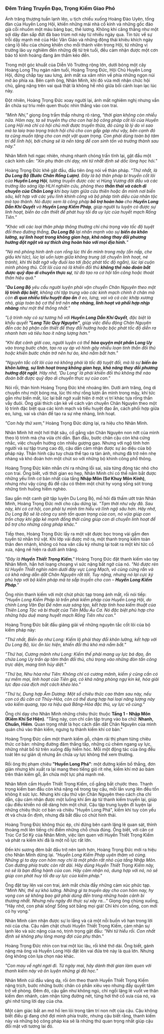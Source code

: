 ### Đêm Trăng Truyền Đạo, Trọng Kiếm Giao Phó

Ánh trăng thượng tuần lạnh lẽo, u tịch chiếu xuống Hoàng Đào Uyên, tổng đàn của Huyền Long Hội, khiến những mái nhà cổ kính và những gốc đào già cỗi nhuốm một màu bàng bạc, thê lương. Không khí căng thẳng như một sợi dây đàn sắp đứt đã bao trùm nơi này từ nhiều ngày qua. Tin tức về sự trỗi dậy mạnh mẽ của Hắc Vân Giáo và những động thái khiêu khích ngày càng lộ liễu của chúng khiến cho mỗi thành viên trong Hội, từ những vị trưởng lão uy nghiêm đến những đệ tử trẻ tuổi, đều cảm nhận được một cơn bão tố kinh hoàng đang âm thầm kéo đến.

Trong một góc khuất của Diễn Võ Trường rộng lớn, dưới bóng một cây Hoàng Long Thụ ngàn năm tuổi, Hoàng Trọng Đức, Hội Chủ Huyền Long Hội, đứng chắp tay sau lưng, ánh mắt xa xăm nhìn về phía những ngọn núi mờ ảo phía xa. Bên cạnh ông, Nhân Minh, khi đó vừa mới nhận chức hội chủ, gắng nặng trên vai quả thật là không hề nhỏ giữa bối cảnh loạn lạc lúc này.

Đột nhiên, Hoàng Trọng Đức xoay người lại, ánh mắt nghiêm nghị nhưng vẫn ẩn chứa sự trìu mến quen thuộc nhìn thẳng vào con trai.

_"Minh Nhi,"_ giọng ông trầm thấp nhưng rõ ràng, _"thời gian không còn nhiều nữa. Hôm nay, ta sẽ truyền thụ cho con hai bộ công pháp cốt lõi của Huyền Long Hội mà chỉ có hội chủ mới được truyền thừa, đó cũng là lý do vì sao mà ta laiọ trao trọng trách hội chủ cho con gấp gáp như vậy, bên cạnh đó ta cũng muốn tặng cho con một vật quan trọng. Con phải dùng toàn bộ tâm trí để lĩnh hội, bởi chúng sẽ là nền tảng để con sinh tồn và trưởng thành sau này."_

Nhân Minh hơi ngạc nhiên, nhưng nhanh chóng trấn tĩnh lại, gật đầu một cách kính cẩn: _"Xin phụ thân chỉ dạy, nhi tử nhất định sẽ dốc lòng học hỏi."_

Hoàng Trọng Đức khẽ gật đầu, đầu tiên ông nói về thân pháp. _"Thứ nhất, là **Du Long Bộ  (Bước Chân Rồng Lượn)**. Đây là bộ thân pháp bí truyền cốt lõi của  **Huyền Long Hội**, tương truyền được các vị Hùng Vương đời đầu và các trưởng lão sáng lập HLH nghiên cứu, phỏng theo  **thần thái và cách di chuyển của Chân Long**  khi bay lượn giữa cửu thiên hoặc ẩn mình nơi biển sâu, kết hợp với các yếu lĩnh khinh công và bộ pháp tinh diệu của nhân tộc mà tạo thành.  Nó được xem là công pháp  **bổ trợ hoàn hảo**  cho  **Huyền Long Dẫn Khí Quyết**  và  **Huyền Long Kiếm Pháp**, giúp người tu luyện có được sự linh hoạt, biến ảo cần thiết để phát huy tối đa uy lực của huyết mạch Rồng Tiên."_

_"Khác với các loại thân pháp thông thường chỉ chú trọng vào tốc độ tuyệt đối theo đường thẳng,  **Du Long Bộ**  lại nhấn mạnh vào sự  **biến ảo khôn lường, sự linh hoạt trong không gian hẹp, khả năng thay đổi phương hướng đột ngột và sự thích ứng hoàn hảo với mọi địa hình.**"_

_"Nó mô phỏng hình ảnh con rồng lúc thì ẩn mình trong mây (ẩn nấp, che giấu khí tức), lúc lại uốn lượn giữa không trung (di chuyển linh hoạt, né tránh), khi thì bất ngờ vẫy đuôi lao tới (bộc phát tốc độ ngắn), lúc lại cuộn mình phòng thủ. Cốt lõi của nó là khiến đối thủ  **không thể nào đoán bắt được quỹ đạo di chuyển thực sự**, từ đó tạo ra cơ hội tấn công hoặc thoát thân hiệu quả."_

_"**Du Long Bộ**  yêu cầu người luyện phải vận chuyển Chân Nguyên theo một  **lộ trình đặc biệt**, không chỉ tập trung vào các kinh mạch chính ở chân mà còn  **đi qua nhiều tiểu huyệt đạo ẩn**  ở eo, lưng, vai và cả các khớp xương nhỏ, giúp toàn bộ cơ thể trở nên  **nhẹ nhàng, linh hoạt và phối hợp nhịp nhàng**  như một thể thống nhất."_

_"Lộ trình này có sự tương hỗ với  **Huyền Long Dẫn Khí Quyết**, đặc biệt là khẩu quyết  **"Long Tức Quy Nguyên"**, giúp việc điều động Chân Nguyên đến các bộ phận cần thiết để thay đổi hướng hoặc bộc phát tốc độ diễn ra nhanh hơn và tiêu hao ít năng lượng hơn."_

_"Khi đạt cảnh giới cao, người luyện có thể  **hòa quyện một phần Long Uy**  vào trong bước chân, tạo ra uy áp vô hình gây nhiễu loạn tinh thần đối thủ hoặc khiến bước chân trở nên hư ảo, khó nắm bắt hơn."_

_"Nguyên tắc cốt lõi của nó không phải là tốc độ tuyệt đối, mà là sự **biến ảo khôn lường, sự linh hoạt trong không gian hẹp, khả năng thay đổi phương hướng đột ngột**. Hãy nhớ, 'Du Long' là phải khiến đối thủ không thể nào đoán bắt được quỹ đạo di chuyển thực sự của con."_

Nói rồi, thân hình Hoàng Trọng Đức khẽ nhoáng lên. Dưới ánh trăng, ông di chuyển như một bóng ma, lúc thì như rồng lượn ẩn mình trong mây, khí tức gần như biến mất, lúc lại bất ngờ xuất hiện ở một vị trí khác tựa rồng thần vẫy đuôi. Ông giải thích cặn kẽ về cách vận chuyển Chân Nguyên theo một lộ trình đặc biệt qua các kinh mạch và tiểu huyệt đạo ẩn, cách phối hợp giữa eo, lưng, vai và chân để tạo ra sự nhẹ nhàng, linh hoạt.

_"Con hãy thử xem,"_ Hoàng Trọng Đức dừng lại, ra hiệu cho Nhân Minh.

Nhân Minh hít một hơi thật sâu, cố gắng vận Chân Nguyên non nớt của mình theo lộ trình mà cha vừa chỉ dẫn. Ban đầu, bước chân cậu còn khá cứng nhắc, việc chuyển hướng còn nhiều gượng gạo. Nhưng với ngộ tính hơn người và sự tập trung cao độ, cậu dần cảm nhận được sự ảo diệu của bộ pháp này. Thân hình cậu tuy chưa thể tạo ra tàn ảnh, nhưng đã trở nên nhẹ nhàng và khó đoán hơn một chút so với những bộ khinh công phổ thông.

Hoàng Trọng Đức kiên nhẫn chỉ ra những lỗi sai, sửa từng động tác nhỏ cho con trai. Ông biết, với thời gian eo hẹp, Nhân Minh chỉ có thể nắm bắt được những yếu lĩnh cơ bản nhất của tầng **Nhập Môn (Sơ Khuy Môn Kính)**, nhưng như vậy cũng đủ để cậu có thêm một chút hy vọng sống sót trong những tình huống hiểm nghèo.

Sau gần một canh giờ tập luyện Du Long Bộ, mồ hôi đã thấm ướt trán Nhân Minh, Hoàng Trọng Đức mới cho cậu dừng lại. _"Tạm thời như vậy đã. Sau này, khi có cơ hội, con phải tự mình tìm hiểu và lĩnh ngộ sâu hơn. Hãy nhớ, Du Long Bộ sẽ là công cụ sinh tồn quan trọng của con, nó vừa giúp con trốn chạy khi gặp kẻ mạnh đồng thời cũng giúp con di chuyển linh hoạt để bổ trợ cho những công pháp khác."_

Tiếp theo, Hoàng Trọng Đức lấy ra một vật được bọc trong vải gấm đen tuyền từ nhẫn trữ vật. Khi lớp vải được mở ra, một thanh trọng kiếm toàn thân đen nhánh, không có hoa văn cầu kỳ nhưng lại toát ra một khí tức cổ xưa, nặng nề hiện ra dưới ánh trăng.

_"Đây là **Huyền Thiết Trọng Kiếm**,"_ Hoàng Trọng Đức đặt thanh kiếm vào tay Nhân Minh, hắn hơi loạng choạng vì sức nặng bất ngờ của nó. _"Nó được rèn từ Huyền Thiết nghìn năm dưới đáy vực Long Mạch, vô cùng cứng rắn và có khả năng dẫn dắt Chân Nguyên rất tốt. Tuy nặng, nhưng nó lại cực kỳ phù hợp với bộ kiếm pháp mà ta sắp truyền cho con – **Huyền Long Kiếm Pháp**."_

Ông nhìn thanh kiếm với một chút phức tạp trong ánh mắt, rồi nói tiếp: _"Huyền Long Kiếm Pháp là trấn phái kiếm pháp của Huyền Long Hội, do chính Long Vân Đại Đế năm xưa sáng tạo, kết hợp tinh hoa kiếm thuật của Thiên Long Tộc và bí thuật của Tiên Mẫu Âu Cơ. Nó đặc biệt phù hợp cho những hậu duệ mang huyết mạch Rồng Tiên như con."_

Hoàng Trọng Đức bắt đầu giảng giải về những nguyên tắc cốt lõi của bộ kiếm pháp này:

_"Thứ nhất, Biến ảo như Long: Kiếm lộ phải thay đổi khôn lường, kết hợp với Du Long Bộ, lúc ẩn lúc hiện, khiến đối thủ khó mà nắm bắt."_

_"Thứ hai, Cương mãnh như Long: Kiếm thế phải mang uy lực bá đạo, ẩn chứa Long Uy trấn áp tâm thần đối thủ, chú trọng vào những đòn tấn công trực diện, mang tính hủy diệt."_

_"Thứ ba, Nhu hòa như Tiên: Không chỉ có cương mãnh, kiếm ý cũng cần có sự mềm mại, linh hoạt của Tiên gia, có khả năng phòng ngự kín kẽ, hóa giải lực đạo của địch một cách khéo léo."_

_"Thứ tư, Dung hợp Âm Dương: Một số chiêu thức cao thâm sau này, nếu con có đủ căn cơ Thủy-Hỏa, còn có thể dung hợp hai loại năng lượng này vào kiếm quang, tạo ra hiệu quả Băng-Hỏa đặc thù, uy lực vô cùng."_

Ông chỉ dạy cho Nhân Minh những chiêu thức thuộc **Tầng 1 - Nhập Môn (Kiếm Khí Sơ Hiện)**. "Tầng này, con chỉ cần tập trung vào ba chữ: **Nhanh, Chuẩn, Hiểm**. Quan trọng nhất là học cách dẫn dắt Chân Nguyên của mình quán chú vào thân kiếm, ngưng tụ thành kiếm khí cơ bản."

Hoàng Trọng Đức cầm một thanh kiếm gỗ, chậm rãi thị phạm từng chiêu thức cơ bản: những đường đâm thẳng tắp, những cú chém ngang uy lực, những nhát bổ từ trên xuống đầy hiểm hóc. Mỗi một động tác của ông đều toát lên sự giản dị nhưng ẩn chứa uy lực không thể xem thường.

Rồi ông thị phạm chiêu **"Huyền Long Phá"**: một đường kiếm bổ thẳng, đơn giản nhưng khi xuất ra lại mang theo tiếng gió rít nhẹ, kiếm khí mờ ảo bám trên thân kiếm gỗ, ẩn chứa một lực phá mạnh mẽ.

Nhân Minh cầm Huyền Thiết Trọng Kiếm, cố gắng bắt chước theo. Thanh trọng kiếm ban đầu còn khá nặng nề trong tay cậu, mỗi lần vung lên đều tốn không ít sức lực. Nhưng khi cậu thử vận Chân Nguyên theo cách cha chỉ dẫn, cậu cảm nhận được một luồng khí ấm áp từ thanh kiếm truyền lại, giúp cậu điều khiển nó dễ dàng hơn một chút. Cậu tập trung luyện đi luyện lại những chiêu thức cơ bản và chiêu "Huyền Long Phá", kiếm khí tuy còn yếu ớt và chưa ổn định, nhưng đã bắt đầu có chút hình thái.

Hoàng Trọng Đức không thúc ép, chỉ đứng bên cạnh lặng lẽ quan sát, thỉnh thoảng mới lên tiếng chỉ điểm những chỗ chưa đúng. Ông biết, với căn cơ Trúc Cơ Sơ Kỳ của Nhân Minh, việc làm quen với Huyền Thiết Trọng Kiếm và phát ra kiếm khí đã là một nỗ lực rất lớn.

Đến khi sương đêm bắt đầu trở nên lạnh hơn, Hoàng Trọng Đức mới ra hiệu cho Nhân Minh dừng lại. _"Huyền Long Kiếm Pháp uyên thâm vô cùng. Những gì ta dạy con hôm nay chỉ là một phần rất nhỏ của tầng Nhập Môn. Con đường phía trước còn rất dài. Hãy dùng Huyền Thiết Trọng Kiếm này, nó sẽ là bạn đồng hành của con. Hãy cảm nhận nó, dung hợp với nó, nó sẽ giúp con phát huy tối đa uy lực của kiếm pháp."_

Ông đặt tay lên vai con trai, ánh mắt chứa đầy những cảm xúc phức tạp. _"Minh Nhi, thế sự khó lường. Những gì ta truyền dạy cho con hôm nay, hy vọng con sẽ không bao giờ phải dùng đến trong những hoàn cảnh bi thương nhất. Nhưng nếu ngày đó thực sự xảy ra..."_ Giọng ông chùng xuống, "Hãy nhớ, con phải sống! Sống sót bằng mọi giá! Chỉ khi còn sống, con mới có hy vọng."

Nhân Minh cảm nhận được sự lo lắng và cả một nỗi buồn vô hạn trong lời nói của cha. Cậu nắm chặt chuôi Huyền Thiết Trọng Kiếm, cảm nhận sự lạnh lẽo và sức nặng của nó, trịnh trọng gật đầu: _"Nhi tử hiểu rồi. Con nhất định sẽ không phụ lòng mong đợi của phụ thân."_

Hoàng Trọng Đức nhìn con trai một lúc lâu, rồi khẽ thở dài. Ông biết, gánh nặng mà ông và Huyền Long Hội đặt lên vai đứa trẻ này là quá lớn. Nhưng ông không còn lựa chọn nào khác.

_"Con mau về nghỉ ngơi đi. Từ ngày mai, hãy dành thời gian làm quen với thanh kiếm này và ôn luyện những gì đã học."_

Nhân Minh cúi đầu vâng dạ, rồi ôm theo thanh Huyền Thiết Trọng Kiếm nặng trịch, bước những bước chân có phần xiêu vẹo nhưng đầy quyết tâm trở về phòng. Đêm đó, cậu gần như không ngủ, chỉ ngồi lặng lẽ vuốt ve thân kiếm đen nhánh, cảm nhận từng đường nét, từng hơi thở cổ xưa của nó, và ghi nhớ từng lời dạy của cha.

Một cảm giác bất an mơ hồ len lỏi trong tâm trí non nớt của cậu. Cậu không biết điều gì đang chờ đợi mình phía trước, nhưng cậu biết rằng, thanh kiếm này và những bộ công pháp kia sẽ là những thứ quan trọng nhất giúp cậu đối mặt với tương lai đó.
